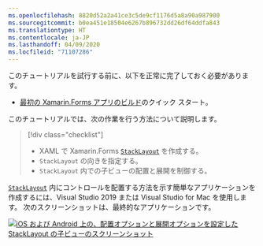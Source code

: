 ```yaml
---
ms.openlocfilehash: 8820d52a2a41ce3c5de9cf1176d5a8a90a987900
ms.sourcegitcommit: b0ea451e18504e6267b896732dd26df64ddfa843
ms.translationtype: HT
ms.contentlocale: ja-JP
ms.lasthandoff: 04/09/2020
ms.locfileid: "71107286"
---
```

このチュートリアルを試行する前に、以下を正常に完了しておく必要があります。

- [最初の Xamarin.Forms アプリのビルド](~/get-started/first-app/index.md)のクイック スタート。

このチュートリアルでは、次の作業を行う方法について説明します。

> [!div class="checklist"]
>
> - XAML で Xamarin.Forms [`StackLayout`](xref:Xamarin.Forms.StackLayout) を作成する。
> - `StackLayout` の向きを指定する。
> - `StackLayout` 内での子ビューの配置と展開を制御する。

[`StackLayout`](xref:Xamarin.Forms.StackLayout) 内にコントロールを配置する方法を示す簡単なアプリケーションを作成するには、Visual Studio 2019 または Visual Studio for Mac を使用します。 次のスクリーンショットは、最終的なアプリケーションです。

[![iOS および Android 上の、配置オプションと展開オプションを設定した StackLayout の子ビューのスクリーンショット](../images/alignment-expansion-reduced.png "配置と展開を設定した、Label インスタンスを含む StackLayout")](../images/alignment-expansion-large.png#lightbox "配置と展開を設定した、Label インスタンスを含む StackLayout")
